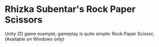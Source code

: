# Rhizka Subentar's Rock Paper Scissors
 Unity 2D game example, gameplay is quite simple: Rock Paper Scissor, (Available on Windows only)
